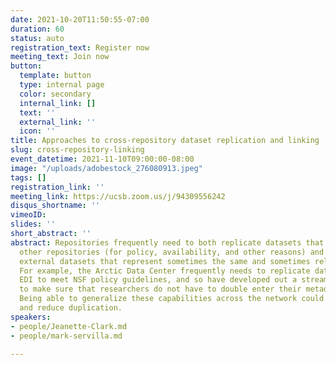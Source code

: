 ```yaml
---
date: 2021-10-20T11:50:55-07:00
duration: 60
status: auto
registration_text: Register now
meeting_text: Join now
button:
  template: button
  type: internal page
  color: secondary
  internal_link: []
  text: ''
  external_link: ''
  icon: ''
title: Approaches to cross-repository dataset replication and linking
slug: cross-repository-linking
event_datetime: 2021-11-10T09:00:00-08:00
image: "/uploads/adobestock_276080913.jpeg"
tags: []
registration_link: ''
meeting_link: https://ucsb.zoom.us/j/94309556242
disqus_shortname: ''
vimeoID: 
slides: ''
short_abstract: ''
abstract: Repositories frequently need to both replicate datasets that are held in
  other repositories (for policy, availability, and other reasons) and to link to
  external datasets that represent sometimes the same and sometimes related datasets.
  For example, the Arctic Data Center frequently needs to replicate datasets from
  EDI to meet NSF policy guidelines, and so have developed out a streamlined workflow
  to make sure that researchers do not have to double enter their metadata or data.
  Being able to generalize these capabilities across the network could increase efficiency
  and reduce duplication.
speakers:
- people/Jeanette-Clark.md
- people/mark-servilla.md

---
```

